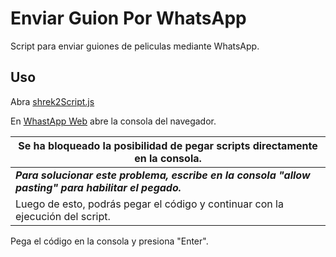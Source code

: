 # Enviar Guion Por WhatsApp

Script para enviar guiones de peliculas mediante WhatsApp.

## Uso

Abra [shrek2Script.js](https://github.com/kevinmaar/Script-Guion-Shrek-2-En-Whatsapp/blob/main/shrek2Script.js)

En [WhastApp Web](https://web.whatsapp.com/) abre la consola del navegador.

|   Se ha bloqueado la posibilidad de pegar scripts directamente en la consola.|
|--|
|  ***Para solucionar este problema, escribe en la consola "allow pasting" para habilitar el pegado.***| 
|Luego de esto, podrás pegar el código y continuar con la ejecución del script.|


Pega el código en la consola y presiona "Enter".
